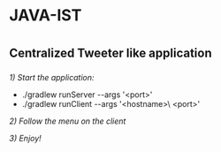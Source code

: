 # JAVA-IST <h1> 
## Centralized Tweeter like application <h3>

*1) Start the application:*<br />
* ./gradlew runServer --args '\<port>\' <br />
* ./gradlew runClient --args '\<hostname>\ \<port\>' <br />

*2) Follow the menu on the client* <br />

*3) Enjoy!* <br />
